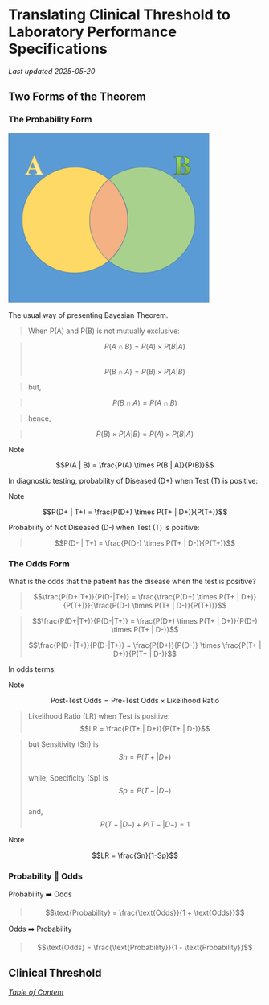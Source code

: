 # Translating Clinical Threshold to Laboratory Performance Specifications
*Last updated 2025-05-20*

## Two Forms of the Theorem
### The Probability Form

<img src="images/AnB.png" width="400">

The usual way of presenting Bayesian Theorem.

>When P(A) and P(B) is not mutually exclusive:
  
>$$P(A \cap B) = P(A) \times P(B | A)$$  
>$$P(B \cap A) = P(B) \times P(A | B)$$  

>but,

>$$P(B \cap A) = P(A \cap B)$$  

>hence,

>$$P(B) \times P(A | B) = P(A) \times P(B | A)$$

>[!Note]
>$$P(A | B) = \frac{P(A) \times P(B | A)}{P(B)}$$

In diagnostic testing, probability of Diseased (D+) when Test (T) is positive:
>[!Note]
>$$P(D+ | T+) = \frac{P(D+) \times P(T+ | D+)}{P(T+)}$$

Probability of Not Diseased (D-) when Test (T) is positive:
>$$P(D- | T+) = \frac{P(D-) \times P(T+ | D-)}{P(T+)}$$

### The Odds Form
What is the odds that the patient has the disease when the test is positive?

>$$\frac{P(D+|T+)}{P(D-|T+)} = \frac{\frac{P(D+) \times P(T+ | D+)}{P(T+)}}{\frac{P(D-) \times P(T+ | D-)}{P(T+)}}$$

>$$\frac{P(D+|T+)}{P(D-|T+)} = \frac{P(D+) \times P(T+ | D+)}{P(D-) \times P(T+ | D-)}$$
>
>$$\frac{P(D+|T+)}{P(D-|T+)} = \frac{P(D+)}{P(D-)} \times \frac{P(T+ | D+)}{P(T+ | D-)}$$

In odds terms:

>[!Note]
>$$\text{Post-Test Odds} = \text{Pre-Test Odds} \times \text{Likelihood Ratio}$$

>Likelihood Ratio (LR) when Test is positive: $$LR = \frac{P(T+ | D+)}{P(T+ | D-)}$$

>but Sensitivity (Sn) is  
>$$Sn = P(T+|D+)$$  
>while, Specificity (Sp) is  
>$$Sp = P(T-|D-)$$  
>and, $$P(T+|D-) + P(T-|D-) = 1$$  

>[!Note]
>$$LR = \frac{Sn}{1-Sp}$$

### Probability :arrows_counterclockwise: Odds
Probability :arrow_right: Odds
>$$\text{Probability} = \frac{\text{Odds}}{1 + \text{Odds}}$$

Odds ➡️ Probability
>$$\text{Odds} = \frac{\text{Probability}}{1 - \text{Probability}}$$

## Clinical Threshold


*[Table of Content](../../index.md)*

